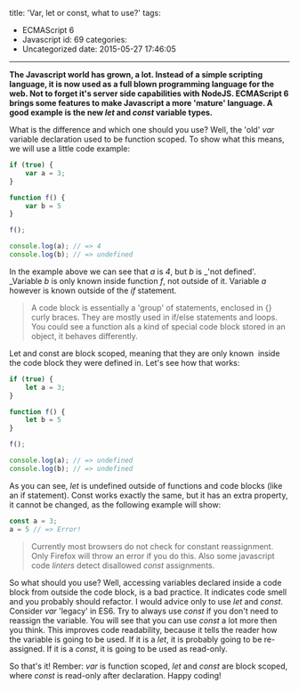 title: 'Var, let or const, what to use?'
tags:
  - ECMAScript 6
  - Javascript
id: 69
categories:
  - Uncategorized
date: 2015-05-27 17:46:05
---

**The Javascript world has grown, a lot. Instead of a simple scripting language, it is now used as a full blown programming language for the web. Not to forget it's server side capabilities with NodeJS. ECMAScript 6 brings some features to make Javascript a more 'mature' language. A good example is the new _let_ and _const_ variable types.**

<!-- more -->

What is the difference and which one should you use? Well, the 'old' _var_ variable declaration used to be function scoped. To show what this means, we will use a little code example:

```javascript
if (true) {
    var a = 3;
}

function f() {
    var b = 5
}

f();

console.log(a); // => 4
console.log(b); // => undefined
```

In the example above we can see that _a_ is _4_, but _b_ is _'not defined'. _Variable _b_ is only known inside function _f_, not outside of it. Variable _a_ however is known outside of the _if_ statement.

> A code block is essentially a 'group' of statements, enclosed in {} curly braces. They are mostly used in if/else statements and loops. You could see a function als a kind of special code block stored in an object, it behaves differently.

Let and const are block scoped, meaning that they are only known  inside the code block they were defined in. Let's see how that works:

```javascript
if (true) {
    let a = 3;
}

function f() {
    let b = 5
}

f();

console.log(a); // => undefined
console.log(b); // => undefined
```

As you can see, _let_ is undefined outside of functions and code blocks (like an if statement). Const works exactly the same, but it has an extra property, it cannot be changed, as the following example will show:

```javascript
const a = 3;
a = 5 // => Error!
```

> Currently most browsers do not check for constant reassignment. Only Firefox will throw an error if you do this. Also some javascript code _linters_ detect disallowed _const_ assignments.

So what should you use? Well, accessing variables declared inside a code block from outside the code block, is a bad practice. It indicates code smell and you probably should refactor. I would advice only to use _let_ and _const_. Consider _var_ 'legacy' in ES6\. Try to always use _const_ if you don't need to reassign the variable. You will see that you can use _const_ a lot more then you think. This improves code readability, because it tells the reader how the variable is going to be used. If it is a _let_, it is probably going to be re-assigned. If it is a _const_, it is going to be used as read-only.

So that's it! Rember: _var_ is function scoped, _let_ and _const_ are block scoped, where _const_ is read-only after declaration. Happy coding!
